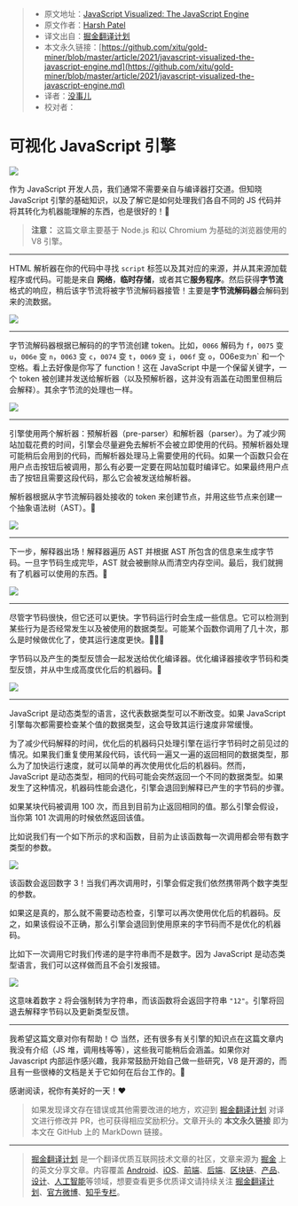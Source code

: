 > * 原文地址：[JavaScript Visualized: The JavaScript Engine](https://javascript.plainenglish.io/javascript-visualized-the-javascript-engine-1e3fc5d5310d)
> * 原文作者：[Harsh Patel](https://medium.com/@harsh-patel)
> * 译文出自：[掘金翻译计划](https://github.com/xitu/gold-miner)
> * 本文永久链接：[https://github.com/xitu/gold-miner/blob/master/article/2021/javascript-visualized-the-javascript-engine.md](https://github.com/xitu/gold-miner/blob/master/article/2021/javascript-visualized-the-javascript-engine.md)
> * 译者：[没事儿](https://github.com/Tong-H)
> * 校对者：

# 可视化 JavaScript 引擎

![](https://cdn-images-1.medium.com/max/2000/0*XIjsf6eB35MwgNCg.png)

作为 JavaScript 开发人员，我们通常不需要亲自与编译器打交道。但知晓 JavaScript 引擎的基础知识，以及了解它是如何处理我们各自不同的 JS 代码并将其转化为机器能理解的东西，也是很好的！🥳

> **注意：** 这篇文章主要基于 Node.js 和以 Chromium 为基础的浏览器使用的 V8 引擎。

---

HTML 解析器在你的代码中寻找 `script` 标签以及其对应的来源，并从其来源加载程序或代码。可能是来自 **网络**，**临时存储**，或者其它**服务程序**。然后获得**字节流**格式的响应，稍后该字节流将被字节流解码器接管！主要是**字节流解码器**会解码到来的流数据。

![](https://cdn-images-1.medium.com/max/2000/1*cOoWhcaQqt7YIefpVMjTYw.gif)

---

字节流解码器根据已解码的的字节流创建 token。比如，`0066` 解码为 `f`，`0075` 变` u`，`006e` 变 `n`，`0063` 变 `c`，`0074` 变 `t`，`0069` 变 `i`，`006f` 变 `o`，006e` 变为 `n` 和一个空格。看上去好像是你写了 function！这在 JavaScript 中是一个保留关键字，一个 token 被创建并发送给解析器（以及预解析器，这并没有涵盖在动图里但稍后会解释）。其余字节流的处理也一样。

![](https://cdn-images-1.medium.com/max/2000/1*Eb2a3HrsWCQogSpEW9gHjA.gif)

---

引擎使用两个解析器：预解析器（pre-parser）和解析器（parser）。为了减少网站加载花费的时间，引擎会尽量避免去解析不会被立即使用的代码。预解析器处理可能稍后会用到的代码，而解析器处理马上需要使用的代码。如果一个函数只会在用户点击按钮后被调用，那么有必要一定要在网站加载时编译它。如果最终用户点击了按钮且需要这段代码，那么它会被发送给解析器。


解析器根据从字节流解码器处接收的 token 来创建节点，并用这些节点来创建一个抽象语法树（AST）。🌳

![](https://cdn-images-1.medium.com/max/2000/1*r4CyGfK7TWvm1sFl1jaOWQ.gif)

---

下一步，解释器出场！解释器遍历 AST 并根据 AST 所包含的信息来生成字节码。一旦字节码生成完毕，AST 就会被删除从而清空内存空间。最后，我们就拥有了机器可以使用的东西。🎉

![](https://cdn-images-1.medium.com/max/2000/1*5WJid_AePzCASZ0NTLZv-w.gif)

---

尽管字节码很快，但它还可以更快。字节码运行时会生成一些信息。它可以检测到某些行为是否经常发生以及被使用的数据类型。可能某个函数你调用了几十次，那么是时候做优化了，使其运行速度更快。🏃🏽‍♀️

字节码以及产生的类型反馈会一起发送给优化编译器。优化编译器接收字节码和类型反馈，并从中生成高度优化后的机器码。🚀

![](https://cdn-images-1.medium.com/max/2000/1*xJ3kFQ776JaMquxron2-gQ.gif)

---

JavaScript 是动态类型的语言，这代表数据类型可以不断改变。如果 JavaScript 引擎每次都需要检查某个值的数据类型，这会导致其运行速度非常缓慢。

为了减少代码解释的时间，优化后的机器码只处理引擎在运行字节码时之前见过的情况。如果我们重复使用某段代码，该代码一遍又一遍的返回相同的数据类型，那么为了加快运行速度，就可以简单的再次使用优化后的机器码。然而，JavaScript 是动态类型，相同的代码可能会突然返回一个不同的数据类型。如果发生了这种情况，机器码性能会退化，引擎会退回到解释已产生的字节码的步骤。

如果某块代码被调用 100 次，而且到目前为止返回相同的值。那么引擎会假设，当你第 101 次调用的时候依然返回该值。

比如说我们有一个如下所示的求和函数，目前为止该函数每一次调用都会带有数字类型的参数。

![](https://cdn-images-1.medium.com/max/2000/1*2VZ1b9rX099PDz_wDtwJSw.png)

该函数会返回数字 3！当我们再次调用时，引擎会假定我们依然携带两个数字类型的参数。

如果这是真的，那么就不需要动态检查，引擎可以再次使用优化后的机器码。反之，如果该假设不正确，那么引擎会退回到使用原来的字节码而不是优化的机器码。

比如下一次调用它时我们传递的是字符串而不是数字。因为 JavaScript 是动态类型语言，我们可以这样做而且不会引发报错。

![](https://cdn-images-1.medium.com/max/2000/1*7IlQ3bxyDA7cdl4Gn1lbCA.png)

这意味着数字 `2` 将会强制转为字符串，而该函数将会返回字符串 `"12"`。引擎将回退去解释字节码以及更新类型反馈。

---

我希望这篇文章对你有帮助！😊 当然，还有很多有关引擎的知识点在这篇文章内我没有介绍（JS 堆，调用栈等等），这些我可能稍后会涵盖。如果你对 Javascript 内部运作感兴趣，我非常鼓励开始自己做一些研究，V8 是开源的，而且有一些很棒的文档是关于它如何在后台工作的。🤖

感谢阅读，祝你有美好的一天！❤

> 如果发现译文存在错误或其他需要改进的地方，欢迎到 [掘金翻译计划](https://github.com/xitu/gold-miner) 对译文进行修改并 PR，也可获得相应奖励积分。文章开头的 **本文永久链接** 即为本文在 GitHub 上的 MarkDown 链接。

---

> [掘金翻译计划](https://github.com/xitu/gold-miner) 是一个翻译优质互联网技术文章的社区，文章来源为 [掘金](https://juejin.im) 上的英文分享文章。内容覆盖 [Android](https://github.com/xitu/gold-miner#android)、[iOS](https://github.com/xitu/gold-miner#ios)、[前端](https://github.com/xitu/gold-miner#前端)、[后端](https://github.com/xitu/gold-miner#后端)、[区块链](https://github.com/xitu/gold-miner#区块链)、[产品](https://github.com/xitu/gold-miner#产品)、[设计](https://github.com/xitu/gold-miner#设计)、[人工智能](https://github.com/xitu/gold-miner#人工智能)等领域，想要查看更多优质译文请持续关注 [掘金翻译计划](https://github.com/xitu/gold-miner)、[官方微博](http://weibo.com/juejinfanyi)、[知乎专栏](https://zhuanlan.zhihu.com/juejinfanyi)。
